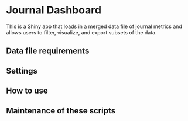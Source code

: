 # Journal Dashboard

This is a Shiny app that loads in a merged data file of journal metrics and allows users to filter, visualize, and export subsets of the data.

## Data file requirements

## Settings

## How to use

## Maintenance of these scripts